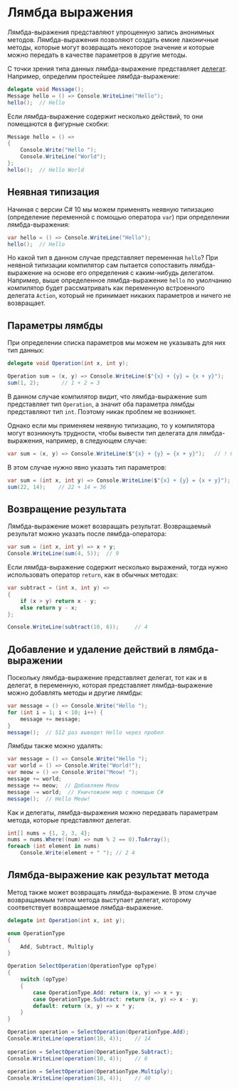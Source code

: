 # Лямбда выражения

Лямбда-выражения представляют упрощенную запись анонимных методов. Лямбда-выражения позволяют создать емкие лаконичные методы, которые могут возвращать некоторое значение и которые можно передать в качестве параметров в другие методы.

С точки зрения типа данных лямбда-выражение представляет [делегат](./delegate.md). Например, определим простейшее лямбда-выражение:

```C#
delegate void Message();
Message hello = () => Console.WriteLine("Hello");
hello();  // Hello
```

Если лямбда-выражение содержит несколько действий, то они помещаются в фигурные скобки:

```C#
Message hello = () =>
{
    Console.Write("Hello ");
    Console.WriteLine("World");
};
hello();  // Hello World
```

## Неявная типизация

Начиная с версии C# 10 мы можем применять неявную типизацию (определение переменной с помощью оператора `var`) при определении лямбда-выражения:

```C#
var hello = () => Console.WriteLine("Hello");
hello();  // Hello
```

Но какой тип в данном случае представляет переменная `hello`? При неявной типизации компилятор сам пытается сопоставить лямбда-выражение на основе его определения с каким-нибудь делегатом. Например, выше определенное лямбда-выражение `hello` по умолчанию компилятор будет рассматривать как переменную встроенного делегата `Action`, который не принимает никаких параметров и ничего не возвращает.

## Параметры лямбды

При определении списка параметров мы можем не указывать для них тип данных:

```C#
delegate void Operation(int x, int y);

Operation sum = (x, y) => Console.WriteLine($"{x} + {y} = {x + y}");
sum(1, 2);       // 1 + 2 = 3
```

В данном случае компилятор видит, что лямбда-выражение sum представляет тип `Operation`, а значит оба параметра лямбды представляют тип `int`. Поэтому никак проблем не возникнет.

Однако если мы применяем неявную типизацию, то у компилятора могут возникнуть трудности, чтобы вывести тип делегата для лямбда-выражения, например, в следующем случае:

```C#
var sum = (x, y) => Console.WriteLine($"{x} + {y} = {x + y}");   // ! Ошибка
```

В этом случае нужно явно указать тип параметров:

```C#
var sum = (int x, int y) => Console.WriteLine($"{x} + {y} = {x + y}");
sum(22, 14);    // 22 + 14 = 36
```

## Возвращение результата

Лямбда-выражение может возвращать результат. Возвращаемый результат можно указать после лямбда-оператора:

```C#
var sum = (int x, int y) => x + y;
Console.WriteLine(sum(4, 5));  // 9
```
Если лямбда-выражение содержит несколько выражений, тогда нужно использовать оператор `return`, как в обычных методах:

```C#
var subtract = (int x, int y) =>
{
    if (x > y) return x - y;
    else return y - x;
};

Console.WriteLine(subtract(10, 6));     // 4
```

## Добавление и удаление действий в лямбда-выражении

Поскольку лямбда-выражение представляет делегат, тот как и в делегат, в переменную, которая представляет лямбда-выражение можно добавлять методы и другие лямбды:

```C#
var message = () => Console.Write("Hello ");
for (int i = 1; i < 10; i++) {
    message += message;
}
message();  // 512 раз выведет Hello через пробел
```

Лямбды также можно удалять:

```C#
var message = () => Console.Write("Hello ");
var world = () => Console.Write("World!");
var meow = () => Console.Write("Meow! ");
message += world;
message += meow;  // Добавляем Meow
message -= world;  // Уничтожаем мир с помощью C#
message();  // Hello Meow!
```

Как и делегаты, лямбда-выражения можно передавать параметрам метода, которые представляют делегат.

```C#
int[] nums = {1, 2, 3, 4};
nums = nums.Where((num) => num % 2 == 0).ToArray();
foreach (int element in nums)
    Console.Write(element + " "); // 2 4
```

## Лямбда-выражение как результат метода

Метод также может возвращать лямбда-выражение. В этом случае возвращаемым типом метода выступает делегат, которому соответствует возвращаемое лямбда-выражение.

```C#
delegate int Operation(int x, int y);

enum OperationType
{
    Add, Subtract, Multiply
}

Operation SelectOperation(OperationType opType)
{
    switch (opType)
    {
        case OperationType.Add: return (x, y) => x + y;
        case OperationType.Subtract: return (x, y) => x - y;
        default: return (x, y) => x * y;
    }
}

Operation operation = SelectOperation(OperationType.Add);
Console.WriteLine(operation(10, 4));    // 14
 
operation = SelectOperation(OperationType.Subtract);
Console.WriteLine(operation(10, 4));    // 6
 
operation = SelectOperation(OperationType.Multiply);
Console.WriteLine(operation(10, 4));    // 40
```